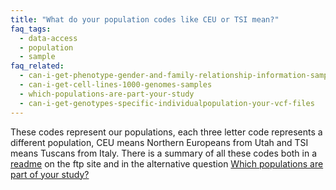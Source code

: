 ```yaml
---
title: "What do your population codes like CEU or TSI mean?"
faq_tags:
  - data-access
  - population
  - sample
faq_related:
  - can-i-get-phenotype-gender-and-family-relationship-information-samples
  - can-i-get-cell-lines-1000-genomes-samples
  - which-populations-are-part-your-study
  - can-i-get-genotypes-specific-individualpopulation-your-vcf-files
---
```

                    
These codes represent our populations, each three letter code represents a different population, CEU means Northern Europeans from Utah and TSI means Tuscans from Italy. There is a summary of all these codes both in a [readme](http://ftp.1000genomes.ebi.ac.uk/vol1/ftp/README.populations) on the ftp site and in the alternative question [Which populations are part of your study?](http://www.1000genomes.org/faq/which-populations-are-part-your-study)
